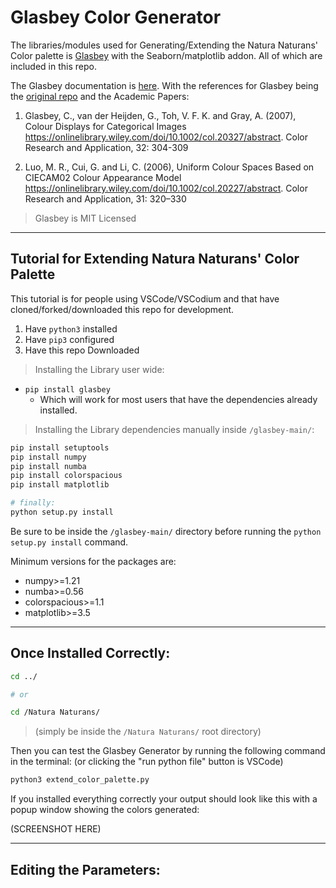 # Glasbey Color Generator 
The libraries/modules used for Generating/Extending the Natura Naturans' Color palette is [Glasbey](https://github.com/lmcinnes/glasbey) with the Seaborn/matplotlib addon. All of which are included in this repo.

The Glasbey documentation is [here](https://glasbey.readthedocs.io/en/latest/index.html). With the references for Glasbey being the [original repo](https://github.com/taketwo/glasbey) and the Academic Papers:
1) Glasbey, C., van der Heijden, G., Toh, V. F. K. and Gray, A. (2007),
   Colour Displays for Categorical Images <https://onlinelibrary.wiley.com/doi/10.1002/col.20327/abstract>.
   Color Research and Application, 32: 304-309

2) Luo, M. R., Cui, G. and Li, C. (2006), Uniform Colour Spaces Based on CIECAM02 Colour Appearance Model <https://onlinelibrary.wiley.com/doi/10.1002/col.20227/abstract>.
   Color Research and Application, 31: 320–330

> Glasbey is MIT Licensed 

---

## Tutorial for Extending Natura Naturans' Color Palette
This tutorial is for people using VSCode/VSCodium and that have cloned/forked/downloaded this repo for development.

1. Have `python3` installed
2. Have `pip3` configured 
3. Have this repo Downloaded


> Installing the Library user wide:
- `pip install glasbey` 
    - Which will work for most users that have the dependencies already installed.

> Installing the Library dependencies manually inside `/glasbey-main/`:

```bash
pip install setuptools
pip install numpy
pip install numba
pip install colorspacious
pip install matplotlib

# finally:
python setup.py install
```
Be sure to be inside the `/glasbey-main/` directory before running the `python setup.py install` command.

Minimum versions for the packages are:

- numpy>=1.21
- numba>=0.56
- colorspacious>=1.1
- matplotlib>=3.5

---

## Once Installed Correctly:

```bash
cd ../

# or

cd /Natura Naturans/
```
> (simply be inside the `/Natura Naturans/` root directory)

Then you can test the Glasbey Generator by running the following command in the terminal: (or clicking the "run python file" button is VSCode)

```bash
python3 extend_color_palette.py
```
If you installed everything correctly your output should look like this with a popup window showing the colors generated:

(SCREENSHOT HERE)

---

## Editing the Parameters: